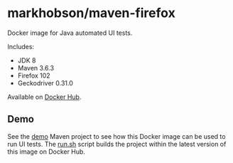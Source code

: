 # markhobson/maven-firefox

Docker image for Java automated UI tests.

Includes:

* JDK 8
* Maven 3.6.3
* Firefox 102
* Geckodriver 0.31.0

Available on [Docker Hub](https://hub.docker.com/r/markhobson/maven-firefox/).

## Demo

See the [demo](demo) Maven project to see how this Docker image can be used to run UI tests. The [run.sh](demo/run.sh) script builds the project within the latest version of this image on Docker Hub.
